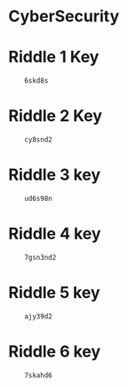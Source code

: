 # CyberSecurity

# Riddle 1 Key

        6skd8s


# Riddle 2 Key

        cy8snd2


# Riddle 3 key

        ud6s98n


# Riddle 4 key

        7gsn3nd2

# Riddle 5 key

        ajy39d2


# Riddle 6 key

        7skahd6